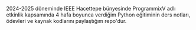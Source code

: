 2024-2025 döneminde IEEE Hacettepe bünyesinde ProgrammixV adlı etkinlik kapsamında 4 hafa boyunca verdiğim Python eğitiminin ders notları, ödevleri ve kaynak kodlarını paylaştığım repo'dur.
